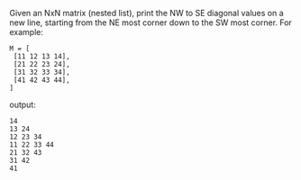 Given an NxN matrix (nested list), print the NW to SE diagonal values on a new line, starting from the NE most corner down to the SW most corner.  For example:


    M = [
     [11 12 13 14],
     [21 22 23 24],
     [31 32 33 34],
     [41 42 43 44],
    ]

output:

    14
    13 24
    12 23 34
    11 22 33 44
    21 32 43
    31 42
    41
